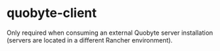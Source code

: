 quobyte-client
==============

Only required when consuming an external Quobyte server installation (servers are located in a different Rancher environment).
